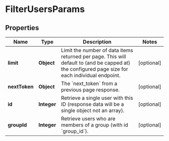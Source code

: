 

# FilterUsersParams


## Properties

| Name | Type | Description | Notes |
|------------ | ------------- | ------------- | -------------|
|**limit** | **Object** | Limit the number of data items returned per page. This will default to (and be capped at) the configured page size for each individual endpoint. |  [optional] |
|**nextToken** | **Object** | The &#x60;next_token&#x60; from a previous page response. |  [optional] |
|**id** | **Integer** | Retrieve a single user with this ID (response data will be a single object not an array). |  [optional] |
|**groupId** | **Integer** | Retrieve users who are members of a group (with id &#x60;group_id&#x60;). |  [optional] |



